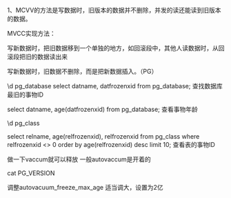 
1、MCVV的方法是写数据时，旧版本的数据并不删除，并发的读还能读到旧版本的数据。

MVCC实现方法：

写新数据时，把旧数据移到一个单独的地方，如回滚段中，其他人读数据时，从回滚段把旧的数据读出来

写新数据时，旧数据不删除，而是把新数据插入。（PG）



\d pg_database
select datname, datfrozenxid from pg_database; 查找数据库最旧的事物ID

select datname, age(datfrozenxid) from pg_database; 查看事物年龄

\d pg_class

select relname, age(relfrozenxid), relfrozenxid from pg_class where relfrozenxid <> 0 order by age(relfrozenxid) desc limit 10; 查看表的事物ID

做一下vaccum就可以释放
一般autovaccum是开着的

cat PG_VERSION

调整autovacuum_freeze_max_age 适当调大，设置为2亿
